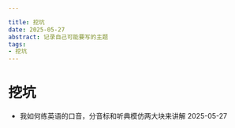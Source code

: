 ```yaml
---

title: 挖坑
date: 2025-05-27
abstract: 记录自己可能要写的主题
tags: 
- 挖坑 
---
```


# 挖坑

-   我如何练英语的口音，分音标和听典模仿两大块来讲解 2025-05-27
